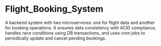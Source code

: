 # Flight_Booking_System
A backend system with two microservices: one for flight data and another for booking operations. It ensures data consistency with ACID compliance, handles race conditions using DB transactions, and uses cron jobs to periodically update and cancel pending bookings.
